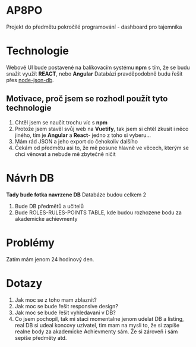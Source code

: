 # AP8PO
Projekt do předmětu pokročilé programování - dashboard pro tajemníka

# Technologie
Webové UI bude postavené na balíkovacím systému **npm** s tím, že se budu snažit využít **REACT**, nebo **Angular**
Databázi pravděpodobně budu řešit přes [node-json-db](https://www.npmjs.com/package/node-json-db).

## Motivace, proč jsem se rozhodl použít tyto technologie
1. Chtěl jsem se naučit trochu víc s **npm** 
2. Protože jsem stavěl svůj web na **Vuetify**, tak jsem si chtěl zkusit i něco jiného, tím je **Angular** a **React**- jedno z toho si vyberu...
3. Mám rád JSON a jeho export do čehokoliv dalšího
4. Čekám od předmětu asi to, že mě posune hlavně ve věcech, kterým se chci věnovat a nebude mě zbytečně ničit

# Návrh DB
**Tady bude fotka navrzene DB**
Databáze budou celkem 2

1. Bude DB předmětů a učitelů
2. Bude ROLES-RULES-POINTS TABLE, kde budou rozhozene bodu za akademicke achievmenty

# Problémy
Zatím mám jenom 24 hodinový den.

# Dotazy
1. Jak moc se z toho mam zblaznit?
2. Jak moc se bude řešit responsive design?
3. Jak moc se bude řešit vyhledavani v DB?
4. Co  jsem pochopil, tak mi staci momentalne jenom udelat DB a listing, real DB si udeal koncovy uzivatel, tim mam na mysli to, že si zapíše realne body za akademicke Achievmenty sám. Že si zároveň i sám sepíše předměty atd.

